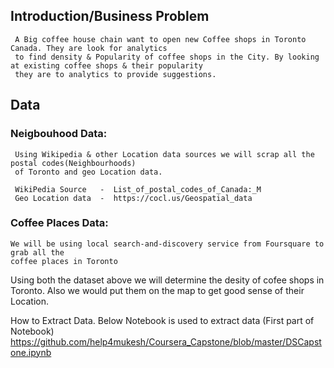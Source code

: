 ## Introduction/Business Problem
     A Big coffee house chain want to open new Coffee shops in Toronto Canada. They are look for analytics 
     to find density & Popularity of coffee shops in the City. By looking at existing coffee shops & their popularity 
     they are to analytics to provide suggestions.
     
     
 ## Data 
  
  ### Neigbouhood Data:
     Using Wikipedia & other Location data sources we will scrap all the postal codes(Neighbourhoods)
     of Toronto and geo Location data.
     
     WikiPedia Source   -  List_of_postal_codes_of_Canada:_M
     Geo Location data  -  https://cocl.us/Geospatial_data
     
  
  ### Coffee Places Data:
    We will be using local search-and-discovery service from Foursquare to grab all the 
    coffee places in Toronto
    
  Using both the dataset above we will determine the desity of cofee shops in Toronto. Also we would put them on the map 
  to get good sense of their Location.
  
  
  How to Extract Data. 
  Below Notebook is used to extract data (First part of Notebook)
  https://github.com/help4mukesh/Coursera_Capstone/blob/master/DSCapstone.ipynb
  
  
     
    
 
